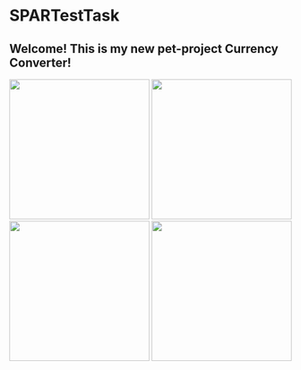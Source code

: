 # SPARTestTask

## Welcome! This is my new pet-project Currency Converter!
<img src="https://github.com/TotSamiiAnatolii/SPARTestTask/assets/95617906/1eb3637d-eb3a-425d-81e5-b0bd2b005a42" width="250" /> <img src="https://github.com/TotSamiiAnatolii/SPARTestTask/assets/95617906/1a338af5-89d9-441f-b446-cb72150a0a85" width="250" /> <img src="https://github.com/TotSamiiAnatolii/SPARTestTask/assets/95617906/2f6137a5-ec36-4fdf-b76b-bd64d8db6d38" width="250" /> <img src="https://github.com/TotSamiiAnatolii/SPARTestTask/assets/95617906/69ff2107-d36d-4177-939f-887be09f03c9" width="250" /> 


